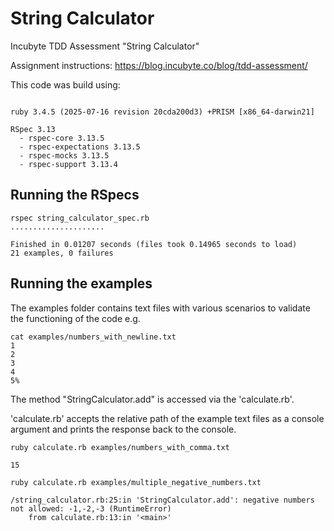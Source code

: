 # String Calculator
Incubyte TDD Assessment "String Calculator"

Assignment instructions: https://blog.incubyte.co/blog/tdd-assessment/

This code was build using:

```

ruby 3.4.5 (2025-07-16 revision 20cda200d3) +PRISM [x86_64-darwin21]

RSpec 3.13
  - rspec-core 3.13.5
  - rspec-expectations 3.13.5
  - rspec-mocks 3.13.5
  - rspec-support 3.13.4

```

## Running the RSpecs

```
rspec string_calculator_spec.rb 
.....................

Finished in 0.01207 seconds (files took 0.14965 seconds to load)
21 examples, 0 failures

```

## Running the examples

The examples folder contains text files with various scenarios to validate the functioning of the code e.g.

```
cat examples/numbers_with_newline.txt 
1
2
3
4
5%
```


The method "StringCalculator.add" is accessed via the 'calculate.rb'.

'calculate.rb' accepts the relative path of the example text files as a console argument and prints the response back to the console.

```
ruby calculate.rb examples/numbers_with_comma.txt

15
```

```
ruby calculate.rb examples/multiple_negative_numbers.txt 

/string_calculator.rb:25:in 'StringCalculator.add': negative numbers not allowed: -1,-2,-3 (RuntimeError)
	from calculate.rb:13:in '<main>'
```
